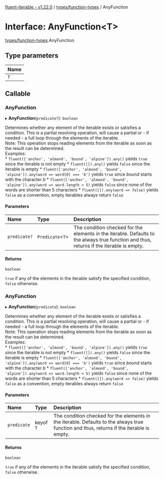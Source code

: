 [fluent-iterable - v1.22.0](../README.md) / [types/function-types](../modules/types_function_types.md) / AnyFunction

# Interface: AnyFunction<T\>

[types/function-types](../modules/types_function_types.md).AnyFunction

## Type parameters

| Name |
| :------ |
| `T` |

## Callable

### AnyFunction

▸ **AnyFunction**(`predicate?`): `boolean`

Determines whether any element of the iterable exists or satisfies a condition. This is a partial resolving operation, will cause a partial or - if needed - a full loop through the elements of the iterable.<br>
  Note: This operation stops reading elements from the iterable as soon as the result can be determined.<br>
  Examples:<br>
    * `fluent(['anchor', 'almond', 'bound', 'alpine']).any()` yields `true` since the iterable is not empty
    * `fluent([]).any()` yields `false` since the iterable is empty
    * `fluent(['anchor', 'almond', 'bound', 'alpine']).any(word => word[0] === 'b')` yields `true` since *bound* starts with the character *b*
    * `fluent(['anchor', 'almond', 'bound', 'alpine']).any(word => word.length < 5)` yields `false` since none of the words are shorter than 5 characters
    * `fluent([]).any(word => false)` yields `false` as a convention, empty iterables always return `false`

#### Parameters

| Name | Type | Description |
| :------ | :------ | :------ |
| `predicate?` | `Predicate`<`T`\> | The condition checked for the elements in the iterable. Defaults to the always true function and thus, returns if the iterable is empty. |

#### Returns

`boolean`

`true` if any of the elements in the iterable satisfy the specified condition, `false` otherwise.

### AnyFunction

▸ **AnyFunction**(`predicate`): `boolean`

Determines whether any element of the iterable exists or satisfies a condition. This is a partial resolving operation, will cause a partial or - if needed - a full loop through the elements of the iterable.<br>
  Note: This operation stops reading elements from the iterable as soon as the result can be determined.<br>
  Examples:<br>
    * `fluent(['anchor', 'almond', 'bound', 'alpine']).any()` yields `true` since the iterable is not empty
    * `fluent([]).any()` yields `false` since the iterable is empty
    * `fluent(['anchor', 'almond', 'bound', 'alpine']).any(word => word[0] === 'b')` yields `true` since *bound* starts with the character *b*
    * `fluent(['anchor', 'almond', 'bound', 'alpine']).any(word => word.length < 5)` yields `false` since none of the words are shorter than 5 characters
    * `fluent([]).any(word => false)` yields `false` as a convention, empty iterables always return `false`

#### Parameters

| Name | Type | Description |
| :------ | :------ | :------ |
| `predicate` | keyof `T` | The condition checked for the elements in the iterable. Defaults to the always true function and thus, returns if the iterable is empty. |

#### Returns

`boolean`

`true` if any of the elements in the iterable satisfy the specified condition, `false` otherwise.
